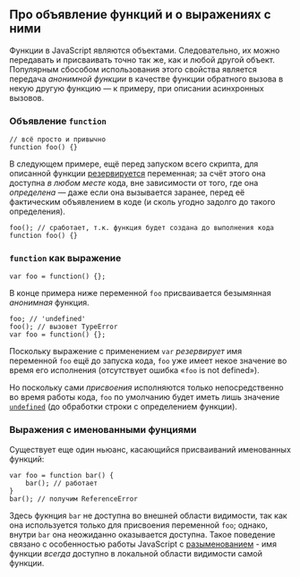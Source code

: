 ## Про объявление функций и о выражениях с ними

Функции в JavaScript являются объектами. Следовательно, их можно передавать и присваивать точно так же, как и любой другой объект. Популярным сбособом использования этого свойства является передача *анонимной функции* в качестве функции обратного вызова в некую другую функцию — к примеру, при описании асинхронных вызовов.

### Объявление `function`

    // всё просто и привычно
    function foo() {}

В следующем примере, ещё перед запуском всего скрипта, для описанной функции [резервируется](#function.scopes) переменная; за счёт этого она доступна *в любом месте* кода, вне зависимости от того, где она *определена* — даже если она вызывается заранее, перед её фактическим объявлением в коде (и сколь угодно задолго до такого определения).


    foo(); // сработает, т.к. функция будет создана до выполнения кода
    function foo() {}

### `function` как выражение

    var foo = function() {};

В конце примера ниже переменной `foo` присваивается безымянная *анонимная* функция.

    foo; // 'undefined'
    foo(); // вызовет TypeError
    var foo = function() {};

Поскольку выражение с применением `var` *резервирует* имя переменной `foo` ещё до запуска кода, `foo` уже имеет некое значение во время его исполнения (отсутствует ошибка «`foo` is not defined»).

Но поскольку сами *присвоения* исполняются только непосредственно во время работы кода, `foo` по умолчанию будет иметь лишь значение [`undefined`](#core.undefined) (до обработки строки с определением функции).

### Выражения с именованными фунциями

Существует еще один ньюанс, касающийся присваиваний именованных функций:

    var foo = function bar() {
        bar(); // работает
    }
    bar(); // получим ReferenceError

Здесь фукнция `bar` не доступна во внешней области видимости, так как она используется только для присвоения переменной `foo`; однако, внутри `bar` она неожиданно оказывается доступна. Такое поведение связано с особенностью работы JavaScript с [разыменованием](#function.scopes) - имя функции *всегда* доступно в локальной области видимости самой функции.


